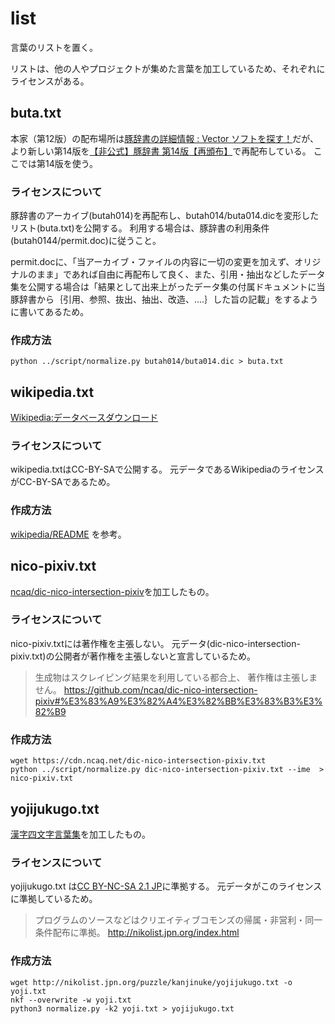 # list

言葉のリストを置く。

リストは、他の人やプロジェクトが集めた言葉を加工しているため、それぞれにライセンスがある。

## buta.txt
本家（第12版）の配布場所は[豚辞書の詳細情報 : Vector ソフトを探す！](https://www.vector.co.jp/soft/dl/dos/game/se018509.html)だが、より新しい第14版を[【非公式】豚辞書 第14版【再頒布】](https://kinosei.ml/2015/02/11/%E3%80%90%E9%9D%9E%E5%85%AC%E5%BC%8F%E3%80%91%E8%B1%9A%E8%BE%9E%E6%9B%B8-%E7%AC%AC14%E7%89%88%E3%80%90%E5%86%8D%E9%A0%92%E5%B8%83%E3%80%91/)で再配布している。
ここでは第14版を使う。

### ライセンスについて
豚辞書のアーカイブ(butah014)を再配布し、butah014/buta014.dicを変形したリスト(buta.txt)を公開する。
利用する場合は、豚辞書の利用条件(butah0144/permit.doc)に従うこと。

permit.docに、「当アーカイブ・ファイルの内容に一切の変更を加えず、オリジナルのまま」であれば自由に再配布して良く、また、引用・抽出などしたデータ集を公開する場合は「結果として出来上がったデータ集の付属ドキュメントに当豚辞書から｛引用、参照、抜出、抽出、改造、‥‥｝した旨の記載」をするように書いてあるため。

### 作成方法
```
python ../script/normalize.py butah014/buta014.dic > buta.txt
```

## wikipedia.txt
[Wikipedia:データベースダウンロード](https://ja.wikipedia.org/wiki/Wikipedia:%E3%83%87%E3%83%BC%E3%82%BF%E3%83%99%E3%83%BC%E3%82%B9%E3%83%80%E3%82%A6%E3%83%B3%E3%83%AD%E3%83%BC%E3%83%89)

### ライセンスについて
wikipedia.txtはCC-BY-SAで公開する。
元データであるWikipediaのライセンスがCC-BY-SAであるため。

### 作成方法
[wikipedia/README](wikipedia/README.md) を参考。


## nico-pixiv.txt
[ncaq/dic-nico-intersection-pixiv](https://github.com/ncaq/dic-nico-intersection-pixiv)を加工したもの。

### ライセンスについて
nico-pixiv.txtには著作権を主張しない。
元データ(dic-nico-intersection-pixiv.txt)の公開者が著作権を主張しないと宣言しているため。

> 生成物はスクレイピング結果を利用している都合上、 著作権は主張しません。
> https://github.com/ncaq/dic-nico-intersection-pixiv#%E3%83%A9%E3%82%A4%E3%82%BB%E3%83%B3%E3%82%B9

### 作成方法
```
wget https://cdn.ncaq.net/dic-nico-intersection-pixiv.txt
python ../script/normalize.py dic-nico-intersection-pixiv.txt --ime  > nico-pixiv.txt
```


## yojijukugo.txt
[漢字四文字言葉集](http://nikolist.jpn.org/puzzle/kanjinuke/)を加工したもの。

### ライセンスについて
yojijukugo.txt は[CC BY-NC-SA 2.1 JP](https://creativecommons.org/licenses/by-nc-sa/2.1/jp/)に準拠する。
元データがこのライセンスに準拠しているため。

> プログラムのソースなどはクリエイティブコモンズの帰属・非営利・同一条件配布に準拠。
> http://nikolist.jpn.org/index.html

### 作成方法
```
wget http://nikolist.jpn.org/puzzle/kanjinuke/yojijukugo.txt -o yoji.txt
nkf --overwrite -w yoji.txt
python3 normalize.py -k2 yoji.txt > yojijukugo.txt
```